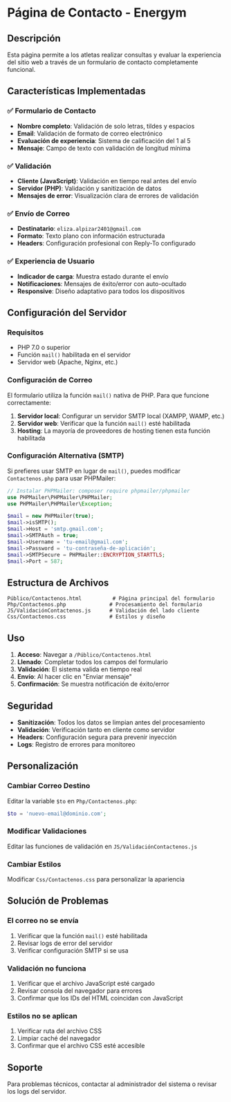 # Página de Contacto - Energym

## Descripción
Esta página permite a los atletas realizar consultas y evaluar la experiencia del sitio web a través de un formulario de contacto completamente funcional.

## Características Implementadas

### ✅ Formulario de Contacto
- **Nombre completo**: Validación de solo letras, tildes y espacios
- **Email**: Validación de formato de correo electrónico
- **Evaluación de experiencia**: Sistema de calificación del 1 al 5
- **Mensaje**: Campo de texto con validación de longitud mínima

### ✅ Validación
- **Cliente (JavaScript)**: Validación en tiempo real antes del envío
- **Servidor (PHP)**: Validación y sanitización de datos
- **Mensajes de error**: Visualización clara de errores de validación

### ✅ Envío de Correo
- **Destinatario**: `eliza.alpizar2401@gmail.com`
- **Formato**: Texto plano con información estructurada
- **Headers**: Configuración profesional con Reply-To configurado

### ✅ Experiencia de Usuario
- **Indicador de carga**: Muestra estado durante el envío
- **Notificaciones**: Mensajes de éxito/error con auto-ocultado
- **Responsive**: Diseño adaptativo para todos los dispositivos

## Configuración del Servidor

### Requisitos
- PHP 7.0 o superior
- Función `mail()` habilitada en el servidor
- Servidor web (Apache, Nginx, etc.)

### Configuración de Correo
El formulario utiliza la función `mail()` nativa de PHP. Para que funcione correctamente:

1. **Servidor local**: Configurar un servidor SMTP local (XAMPP, WAMP, etc.)
2. **Servidor web**: Verificar que la función `mail()` esté habilitada
3. **Hosting**: La mayoría de proveedores de hosting tienen esta función habilitada

### Configuración Alternativa (SMTP)
Si prefieres usar SMTP en lugar de `mail()`, puedes modificar `Contactenos.php` para usar PHPMailer:

```php
// Instalar PHPMailer: composer require phpmailer/phpmailer
use PHPMailer\PHPMailer\PHPMailer;
use PHPMailer\PHPMailer\Exception;

$mail = new PHPMailer(true);
$mail->isSMTP();
$mail->Host = 'smtp.gmail.com';
$mail->SMTPAuth = true;
$mail->Username = 'tu-email@gmail.com';
$mail->Password = 'tu-contraseña-de-aplicación';
$mail->SMTPSecure = PHPMailer::ENCRYPTION_STARTTLS;
$mail->Port = 587;
```

## Estructura de Archivos

```
Público/Contactenos.html          # Página principal del formulario
Php/Contactenos.php              # Procesamiento del formulario
JS/ValidaciónContactenos.js      # Validación del lado cliente
Css/Contactenos.css              # Estilos y diseño
```

## Uso

1. **Acceso**: Navegar a `/Público/Contactenos.html`
2. **Llenado**: Completar todos los campos del formulario
3. **Validación**: El sistema valida en tiempo real
4. **Envío**: Al hacer clic en "Enviar mensaje"
5. **Confirmación**: Se muestra notificación de éxito/error

## Seguridad

- **Sanitización**: Todos los datos se limpian antes del procesamiento
- **Validación**: Verificación tanto en cliente como servidor
- **Headers**: Configuración segura para prevenir inyección
- **Logs**: Registro de errores para monitoreo

## Personalización

### Cambiar Correo Destino
Editar la variable `$to` en `Php/Contactenos.php`:
```php
$to = 'nuevo-email@dominio.com';
```

### Modificar Validaciones
Editar las funciones de validación en `JS/ValidaciónContactenos.js`

### Cambiar Estilos
Modificar `Css/Contactenos.css` para personalizar la apariencia

## Solución de Problemas

### El correo no se envía
1. Verificar que la función `mail()` esté habilitada
2. Revisar logs de error del servidor
3. Verificar configuración SMTP si se usa

### Validación no funciona
1. Verificar que el archivo JavaScript esté cargado
2. Revisar consola del navegador para errores
3. Confirmar que los IDs del HTML coincidan con JavaScript

### Estilos no se aplican
1. Verificar ruta del archivo CSS
2. Limpiar caché del navegador
3. Confirmar que el archivo CSS esté accesible

## Soporte
Para problemas técnicos, contactar al administrador del sistema o revisar los logs del servidor.

